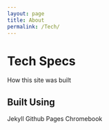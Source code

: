 ```yaml
---
layout: page
title: About
permalink: /Tech/
---
```


# Tech Specs
How this site was built

## Built Using
Jekyll
Github Pages
Chromebook
